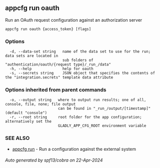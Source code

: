 ## appcfg run oauth

Run an OAuth request configuration against an authorization server

```
appcfg run oauth {access_token} [flags]
```

### Options

```
  -d, --data-set string   name of the data set to use for the run; data sets are located in
                          sub folders of "authentication/oauth/{request type}/_run_/data"
  -h, --help              help for oauth
  -s, --secrets string    JSON object that specifies the contents of the "integration.secrets" template data attribute
```

### Options inherited from parent commands

```
  -o, --output string   where to output run results; one of all, console, file, none; file output
                        can be found in "_run_/output/[timestamp]" (default "console")
  -r, --root string     root folder for the app configuration; alternatively set the
                        GLADLY_APP_CFG_ROOT environment variable
```

### SEE ALSO

* [appcfg run](appcfg_run.md)	 - Run a configuration against the external system

###### Auto generated by spf13/cobra on 22-Apr-2024
